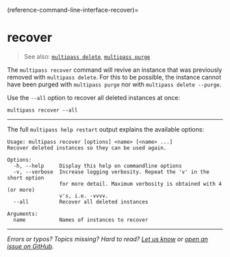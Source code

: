 (reference-command-line-interface-recover)=
# recover

> See also: [`multipass delete`](/reference/command-line-interface/delete), [`multipass purge`](/reference/command-line-interface/purge)

The `multipass recover` command will revive an instance that was previously removed with `multipass delete`. For this to be possible, the instance cannot have been purged with `multipass purge` nor with `multipass delete --purge`. 

Use the `--all` option to recover all deleted instances at once:

```{code-block} text
multipass recover --all
```

---

The full `multipass help restart` output explains the available options:

```{code-block} text
Usage: multipass recover [options] <name> [<name> ...]
Recover deleted instances so they can be used again.

Options:
  -h, --help     Display this help on commandline options
  -v, --verbose  Increase logging verbosity. Repeat the 'v' in the short option
                 for more detail. Maximum verbosity is obtained with 4 (or more)
                 v's, i.e. -vvvv.
  --all          Recover all deleted instances

Arguments:
  name           Names of instances to recover
```

---

*Errors or typos? Topics missing? Hard to read? <a href="https://docs.google.com/forms/d/e/1FAIpQLSd0XZDU9sbOCiljceh3rO_rkp6vazy2ZsIWgx4gsvl_Sec4Ig/viewform?usp=pp_url&entry.317501128=https://multipass.run/docs/recover-command" target="_blank">Let us know</a> or <a href="https://github.com/canonical/multipass/issues/new/choose" target="_blank">open an issue on GitHub</a>.*

